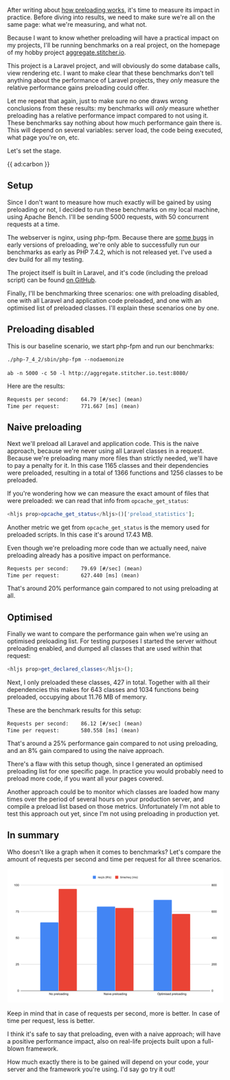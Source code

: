 After writing about [how preloading works](*/blog/preloading-in-php-74), it's time to measure its impact in practice.
Before diving into results, we need to make sure we're all on the same page: what we're measuring, and what not. 

Because I want to know whether preloading will have a practical impact on my projects, I'll be running benchmarks on a real project, on the homepage of my hobby project [aggregate.stitcher.io](*https://aggregate.stitcher.io/). 

This project is a Laravel project, and will obviously do some database calls, view rendering etc. I want to make clear that these benchmarks don't tell anything about the performance of Laravel projects, they *only* measure the relative performance gains preloading could offer.

Let me repeat that again, just to make sure no one draws wrong conclusions from these results: my benchmarks will *only* measure whether preloading has a relative performance impact compared to not using it. These benchmarks say nothing about how much performance gain there is. This will depend on several variables: server load, the code being executed, what page you're on, etc.

Let's set the stage.

{{ ad:carbon }}

## Setup

Since I don't want to measure how much exactly will be gained by using preloading or not, I decided to run these benchmarks on my local machine, using Apache Bench. I'll be sending 5000 requests, with 50 concurrent requests at a time.

 The webserver is nginx, using php-fpm. Because there are [some bugs](*https://bugs.php.net/bug.php?id=78918) in early versions of preloading, we're only able to successfully run our benchmarks as early as PHP 7.4.2, which is not released yet. I've used a dev build for all my testing. 

The project itself is built in Laravel, and it's code (including the preload script) can be found [on GitHub](*https://github.com/brendt/aggregate.stitcher.io).

Finally, I'll be benchmarking three scenarios: one with preloading disabled, one with all Laravel and application code preloaded, and one with an optimised list of preloaded classes. I'll explain these scenarios one by one.

## Preloading disabled

This is our baseline scenario, we start php-fpm and run our benchmarks:

```
./php-7_4_2/sbin/php-fpm --nodaemonize

ab -n 5000 -c 50 -l http://aggregate.stitcher.io.test:8080/
```

Here are the results:

```
Requests per second:    64.79 [#/sec] (mean)
Time per request:       771.667 [ms] (mean)
```

## Naive preloading

Next we'll preload all Laravel and application code. This is the naive approach, because we're never using all Laravel classes in a request. Because we're preloading many more files than strictly needed, we'll have to pay a penalty for it. In this case 1165 classes and their dependencies were preloaded, resulting in a total of 1366 functions and 1256 classes to be preloaded.

If you're wondering how we can measure the exact amount of files that were preloaded: we can read that info from `opcache_get_status`:

```php
<hljs prop>opcache_get_status</hljs>()['preload_statistics'];
```

Another metric we get from `opcache_get_status` is the memory used for preloaded scripts. In this case it's around 17.43 MB.

Even though we're preloading more code than we actually need, naive preloading already has a positive impact on performance.

```
Requests per second:    79.69 [#/sec] (mean)
Time per request:       627.440 [ms] (mean)
```

That's around 20% performance gain compared to not using preloading at all. 

## Optimised

Finally we want to compare the performance gain when we're using an optimised preloading list. For testing purposes I started the server without preloading enabled, and dumped all classes that are used within that request:

```php
<hljs prop>get_declared_classes</hljs>();
```

Next, I only preloaded these classes, 427 in total. Together with all their dependencies this makes for 643 classes and 1034 functions being preloaded, occupying about 11.76 MB of memory.

These are the benchmark results for this setup:

```
Requests per second:    86.12 [#/sec] (mean)
Time per request:       580.558 [ms] (mean)
```

That's around a 25% performance gain compared to not using preloading, and an 8% gain compared to using the naive approach.

There's a flaw with this setup though, since I generated an optimised preloading list for one specific page. In practice you would probably need to preload more code, if you want all your pages covered.

Another approach could be to monitor which classes are loaded how many times over the period of several hours on your production server, and compile a preload list based on those metrics. Unfortunately I'm not able to test this approach out yet, since I'm not using preloading in production yet.

## In summary

Who doesn't like a graph when it comes to benchmarks? Let's compare the amount of requests per second and time per request for all three scenarios.

![](/resources/img/blog/preload/preload-1.svg)

Keep in mind that in case of requests per second, more is better. In case of time per request, less is better.

I think it's safe to say that preloading, even with a naive approach; will have a positive performance impact, also on real-life projects built upon a full-blown framework.

How much exactly there is to be gained will depend on your code, your server and the framework you're using. I'd say go try it out! 

